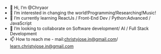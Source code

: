- 👋 Hi, I’m @Chryaor
- 👀 I’m interested in changing the world!Programming!Researching!Music!
- 🌱 I’m currently learning ReactJs / Front-End Dev / Python:Advanced / JavaScript
- 💞️ I’m looking to collaborate on Software development/ AI / Full Stack Development
- 📫 How to reach me - mail:christyjose.in@gmail.com/ learn.christyjose.in@gmail.com
<!---
Chryaor/Chryaor is a ✨ special ✨ repository because its `README.md` (this file) appears on your GitHub profile.
You can click the Preview link to take a look at your changes.
--->
